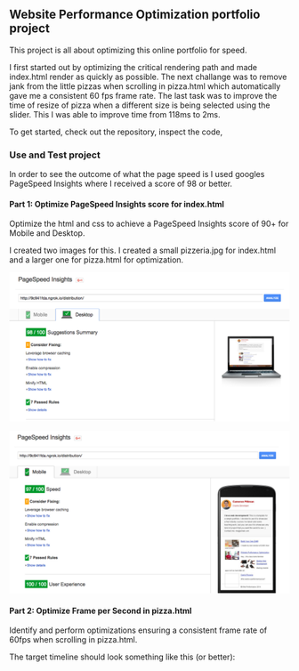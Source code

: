 ## Website Performance Optimization portfolio project

This project is all about optimizing this online portfolio for speed.

I first started out by optimizing the critical rendering path and made index.html render as quickly as possible. The next challange was to remove jank from the little pizzas when scrolling in pizza.html which automatically gave me a consistent 60 fps frame rate. The last task was to improve the time of resize of pizza when a different size is being selected using the slider. This I was able to improve time from 118ms to 2ms.

To get started, check out the repository, inspect the code,

### Use and Test project
In order to see the outcome of what the page speed is I used googles PageSpeed Insights where I received a score of 98 or better.


#### Part 1: Optimize PageSpeed Insights score for index.html

Optimize the html and css to achieve a PageSpeed Insights score of 90+ for Mobile and Desktop.

I created two images for this. I created a small pizzeria.jpg for index.html and a larger one for pizza.html for optimization.

![image](desktopPageSpeed.png)

![image](mobilePageSpeed.png)

#### Part 2: Optimize Frame per Second in pizza.html

Identify and perform optimizations ensuring a consistent frame rate of 60fps when scrolling in pizza.html.

The target timeline should look something like this (or better):
